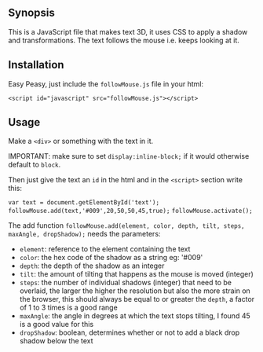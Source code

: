 ## Synopsis

This is a JavaScript file that makes text 3D, it uses CSS to apply a shadow and transformations. The text follows the mouse i.e. keeps looking at it.


## Installation

Easy Peasy, just include the `followMouse.js` file in your html:

`<script id="javascript" src="followMouse.js"></script>`

## Usage

Make a `<div>` or something with the text in it.

IMPORTANT: make sure to set `display:inline-block;` if it would otherwise default to `block`.

Then just give the text an `id` in the html and in the `<script>` section write this:


`var text = document.getElementById('text');`
`followMouse.add(text,'#009',20,50,50,45,true);`
`followMouse.activate();`

The add function `followMouse.add(element, color, depth, tilt, steps, maxAngle, dropShadow);`
needs the parameters:
* `element`: reference to the element containing the text
* `color`: the hex code of the shadow as a string eg: '#009'
* `depth`: the depth of the shadow as an integer
* `tilt`: the amount of tilting that happens as the mouse is moved (integer)
* `steps`: the number of individual shadows (integer) that need to be overlaid, the larger the higher the resolution but also the more strain on the browser, this should always be equal to or greater the `depth`, a factor of 1 to 3 times is a good range
* `maxAngle`: the angle in degrees at which the text stops tilting, I found 45 is a good value for this
* `dropShadow`: boolean, determines whether or not to add a black drop shadow below the text
